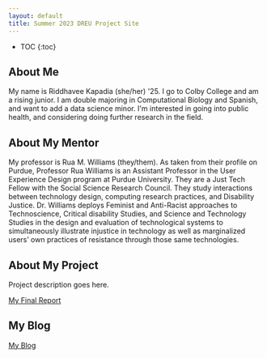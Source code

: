 ```yaml
---
layout: default
title: Summer 2023 DREU Project Site
---
```


* TOC
{:toc}

## About Me

My name is Riddhavee Kapadia (she/her) '25. I go to Colby College and am a rising junior. I am double majoring in Computational Biology and Spanish, and want to add a data science minor. I'm interested in going into public health, and considering doing further research in the field. 

## About My Mentor

My professor is Rua M. Williams (they/them). As taken from their profile on Purdue, Professor Rua Williams is an Assistant Professor in the User Experience Design program at Purdue University. They are a Just Tech Fellow with the Social Science Research Council. They study interactions between technology design, computing research practices, and Disability Justice. Dr. Williams deploys Feminist and Anti-Racist approaches to Technoscience, Critical disability Studies, and Science and Technology Studies in the design and evaluation of technological systems to simultaneously illustrate injustice in technology as well as marginalized users’ own practices of resistance through those same technologies.

## About My Project

Project description goes here.

[My Final Report](files/finalreport.pdf)

## My Blog

[My Blog](blog.html)
